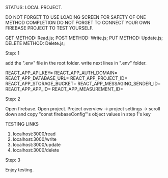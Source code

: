 STATUS: LOCAL PROJECT.

DO NOT FORGET TO USE LOADING SCREEN FOR SAFETY OF ONE METHOD COMPLETION
DO NOT FORGET TO CONNECT YOUR OWN FIREBASE PROJECT TO TEST YOURSELF.


GET     METHOD: Read.js;
POST    METHOD: Write.js;
PUT     METHOD: Update.js;
DELETE  METHOD: Delete.js;


Step: 1

add the ".env" file in the root folder.
write next lines in ".env" folder.

REACT_APP_API_KEY=
REACT_APP_AUTH_DOMAIN=
REACT_APP_DATABASE_URL=
REACT_APP_PROJECT_ID=
REACT_APP_STORAGE_BUCKET=
REACT_APP_MESSAGING_SENDER_ID=
REACT_APP_APP_ID=
REACT_APP_MEASUREMENT_ID=

Step: 2

Open firebase.
Open project.
Project overview -> project settings -> scroll down and copy "const firebaseConfig"'s object values in step 1's key








TESTING LINKS

1. localhost:3000/read
2. localhost:3000/write
3. localhost:3000/update
4. localhost:3000/delete


Step: 3

Enjoy testing.